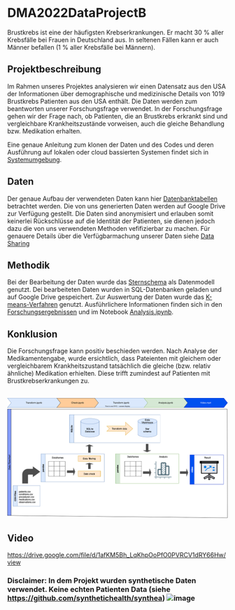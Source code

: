 # DMA2022DataProjectB

Brustkrebs ist eine der häufigsten Krebserkrankungen. Er macht 30 % aller Krebsfälle bei Frauen in Deutschland aus. In seltenen Fällen kann er auch Männer befallen (1 % aller Krebsfälle bei Männern).

## Projektbeschreibung

Im Rahmen unseres Projektes analysieren wir einen Datensatz  aus den USA der Informationen über demographische und medizinische Details von 1019 Brustkrebs Patienten aus den USA enthält. Die Daten werden zum beantworten unserer Forschungsfrage verwendet. In der Forschungsfrage gehen wir der Frage nach, ob Patienten, die an Brustkrebs erkrankt sind und vergleichbare Krankheitszustände vorweisen, auch die gleiche Behandlung bzw. Medikation erhalten.

Eine genaue Anleitung zum klonen der Daten und des Codes und deren Ausführung auf lokalen oder cloud bassierten Systemen findet sich in [Systemumgebung](https://github.com/Fuenfgeld/DMA2022DataProjectB/wiki/Systemumgebung).

## Daten 
Der genaue Aufbau der verwendeten Daten kann hier [Datenbanktabellen](https://github.com/Fuenfgeld/DMA2022DataProjectB/wiki/Datenbanktabellen) betrachtet werden.
Die von uns generierten Daten werden auf Google Drive zur Verfügung gestellt. Die Daten sind anonymisiert und erlauben somit keinerlei Rückschlüsse auf die Identität der Patienten, sie dienen jedoch dazu die von uns verwendeten Methoden vefifizierbar zu machen. Für genauere Details über die Verfügbarmachung unserer Daten siehe [Data Sharing](https://github.com/Fuenfgeld/DMA2022DataProjectB/wiki/Datenmanagementplan#34-data-sharing)

## Methodik
Bei der Bearbeitung der Daten wurde das [Sternschema](https://de.wikipedia.org/wiki/Sternschema) als Datenmodell genutzt.
Dei bearbeiteten Daten wurden in SQL-Datenbanken geladen und auf Google Drive gespeichert.
Zur Auswertung der Daten wurde das [K-means-Verfahren](https://de.wikipedia.org/wiki/K-Means-Algorithmus) genutzt.
Ausführlichere Informationen finden sich in den [Forschungsergebnissen](https://github.com/Fuenfgeld/DMA2022DataProjectB/wiki/Forschungsergebnisse) und im Notebook [Analysis.ipynb](https://github.com/Fuenfgeld/DMA2022DataProjectB/blob/main/Code/Analysis.ipynb).

## Konklusion
Die Forschungsfrage kann positiv beschieden werden. Nach Analyse der Medikamentengabe, wurde ersichtlich, dass Pateienten mit gleichem oder vergleichbarem Krankheitszustand tatsächlich die gleiche (bzw. relativ ähnliche) Medikation erhielten. Diese trifft zumindest auf Patienten mit Brustkrebserkrankungen zu.
<br>
<br>

![Flowchart](https://raw.githubusercontent.com/Fuenfgeld/DMA2022DataProjectB/493ea8d456411bd701861dd6dcc4463d59ee2c46/Daten_schema/Links.svg)
![Flowchart](https://raw.githubusercontent.com/Fuenfgeld/DMA2022DataProjectB/main/Daten_schema/Dataflowchart.png)
 
 ## Video
 
https://drive.google.com/file/d/1afKM5Bh_LqKhpOoPfO0PVRCV1dRY66Hw/view


### Disclaimer: In dem Projekt wurden synthetische Daten verwendet. Keine echten Patienten Data (siehe https://github.com/synthetichealth/synthea) ![image](https://user-images.githubusercontent.com/32547123/180417555-d8273ff9-efbb-43f1-9e4d-cfee5d89be52.png)
